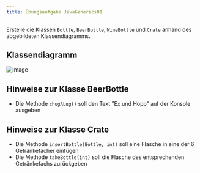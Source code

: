 ```yaml
---
title: Übungsaufgabe JavaGenerics01
---
```


Erstelle die Klassen `Bottle`, `BeerBottle`, `WineBottle` und `Crate` anhand des abgebildeten Klassendiagramms.

## Klassendiagramm
![image](https://user-images.githubusercontent.com/47243617/176699182-599b7285-a582-4740-86d8-6c6fcc8edfd1.png)

## Hinweise zur Klasse BeerBottle
- Die Methode `chugALug()` soll den Text "Ex und Hopp" auf der Konsole ausgeben

## Hinweise zur Klasse Crate
- Die Methode `insertBottle(Bottle, int)` soll eine Flasche in eine der 6 Getränkefächer einfügen
- Die Methode `takeBottle(int)` soll die Flasche des entsprechenden Getränkefachs zurückgeben
